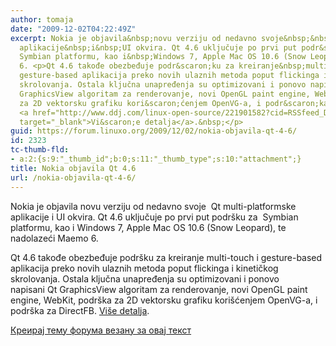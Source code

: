 ```yaml
---
author: tomaja
date: "2009-12-02T04:22:49Z"
excerpt: Nokia je objavila&nbsp;novu verziju od nedavno svoje&nbsp;&nbsp;Qt multi-platformske
  aplikacije&nbsp;i&nbsp;UI okvira. Qt 4.6 uključuje po prvi put podr&scaron;ku za&nbsp;
  Symbian platformu, kao i&nbsp;Windows 7, Apple Mac OS 10.6 (Snow Leopard), te nadolazeći&nbsp;Maemo
  6. <p>Qt 4.6 takođe obezbeđuje podr&scaron;ku za kreiranje&nbsp;multi-touch&nbsp;i
  gesture-based aplikacija preko novih ulaznih metoda poput flickinga i kinetičkog
  skrolovanja. Ostala ključna unapređenja su optimizovani i ponovo napisani&nbsp;Qt
  GraphicsView algoritam za renderovanje, novi OpenGL paint engine, WebKit, podr&scaron;ka
  za 2D vektorsku grafiku kori&scaron;ćenjem OpenVG-a, i podr&scaron;ka za DirectFB.
  <a href="http://www.ddj.com/linux-open-source/221901582?cid=RSSfeed_DDJ_OpenSource"
  target="_blank">Vi&scaron;e detalja</a>.&nbsp;</p>
guid: https://forum.linuxo.org/2009/12/02/nokia-objavila-qt-4-6/
id: 2323
tc-thumb-fld:
- a:2:{s:9:"_thumb_id";b:0;s:11:"_thumb_type";s:10:"attachment";}
title: Nokia objavila Qt 4.6
url: /nokia-objavila-qt-4-6/
---
```

Nokia je objavila&nbsp;novu verziju od nedavno svoje&nbsp;&nbsp;Qt multi-platformske aplikacije&nbsp;i&nbsp;UI okvira. Qt 4.6 uključuje po prvi put podr&scaron;ku za&nbsp; Symbian platformu, kao i&nbsp;Windows 7, Apple Mac OS 10.6 (Snow Leopard), te nadolazeći&nbsp;Maemo 6. 

Qt 4.6 takođe obezbeđuje podr&scaron;ku za kreiranje&nbsp;multi-touch&nbsp;i gesture-based aplikacija preko novih ulaznih metoda poput flickinga i kinetičkog skrolovanja. Ostala ključna unapređenja su optimizovani i ponovo napisani&nbsp;Qt GraphicsView algoritam za renderovanje, novi OpenGL paint engine, WebKit, podr&scaron;ka za 2D vektorsku grafiku kori&scaron;ćenjem OpenVG-a, i podr&scaron;ka za DirectFB. <a href="http://www.ddj.com/linux-open-source/221901582?cid=RSSfeed_DDJ_OpenSource" target="_blank">Vi&scaron;e detalja</a>.&nbsp;

<!--break-->

[Креирај тему форума везану за овај текст](https://linuxo.org/nova-tema-na-forumu/?se_pid=2323)